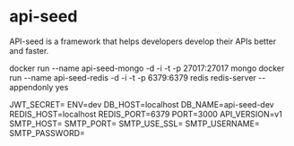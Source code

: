 # api-seed

API-seed is a framework that helps developers develop their APIs better and faster.

docker run --name api-seed-mongo -d -i -t -p 27017:27017 mongo
docker run --name api-seed-redis -d -i -t -p 6379:6379 redis redis-server --appendonly yes

JWT_SECRET=
ENV=dev
DB_HOST=localhost
DB_NAME=api-seed-dev
REDIS_HOST=localhost
REDIS_PORT=6379
PORT=3000
API_VERSION=v1
SMTP_HOST=
SMTP_PORT=
SMTP_USE_SSL=
SMTP_USERNAME=
SMTP_PASSWORD=
